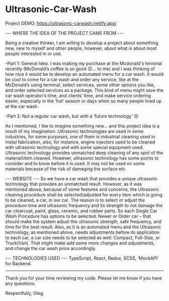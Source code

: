 # Ultrasonic-Car-Wash

Project DEMO: https://ultrasonic-carwash.netlify.app/

--- WHERE THE IDEA OF THE PROJECT CAME FROM ---

Being a creative thinker, I am willing to develop a project about something new, new to myself and other people, however, about 
what is about most people interested in or use.

-Part 1: General Idea. 
I was making my purchase at the Mcdonald's terminal recently (McDonald’s coffee is so good 😊… to me) and I was thinking of how nice 
it would be to develop an automated menu for a car wash. It would be cool to come for a car wash and order any service, like at 
the McDonald’s using terminal, select services, some other options you like, and order selected services as a package. This kind 
of menu might save the car wash operator’s time, and clients’ time, and make service ordering easier, especially in the ‘hot’ season or days 
when so many people lined up at the car wash.

-Part 2: Not a regular car wash, but with a ‘future technology’ 😊

As I mentioned, I like to imagine something new… and this project idea is a result of my imagination.
Ultrasonic technologies are used in some industries, for some purposes, one of them is industrial cleaning used in metal fabrication, 
also, for instance, engine injectors used to be cleaned with ultrasonic technology and with some special equipment used. Ultrasonic 
technology provides unmatched deep cleaning of any spot of the material\item cleaned. However, ultrasonic technology has some points 
to consider and to know before it is used. It may not be used on some materials because of the risk of damaging the surface etc. 

--- WEBSITE ---
So we have a car wash that provides a unique ultrasonic technology that provides an unmatched result. However, as it was mentioned above, 
because of some features and concerns, the Ultrasonic cleaning procedure shall be selected\adjusted for every item which is going to be cleaned, 
a car, in our car. The reason is to select or adjust the procedure time and ultrasonic frequency and its strength to not damage the car 
clearcoat, paint, glass, ceramic, and rubber parts. 
So each Single Car Wash Procedure has options to be selected: Newer or Order car – that should make the system adjust the ultrasonic 
strength, safe frequency, and time for the best result.
Also, as it is an automated menu and the Ultrasonic technology, as mentioned above, needs adjustments before its application to each car, a car 
size needs to be selected as well: Compact, Full-Size, or Truck(Van). That might make add some more changes and adjustments, and change the 
car wash price accordingly.  

--- TECHNOLOGIES USED ---
TypeScript, React, Redux, SCSS, ‘MockAPI’ for Backend.

------------
Thank you for your time reviewing my code.
Please let me know if you have any questions.

Respectfully, Oleg.
